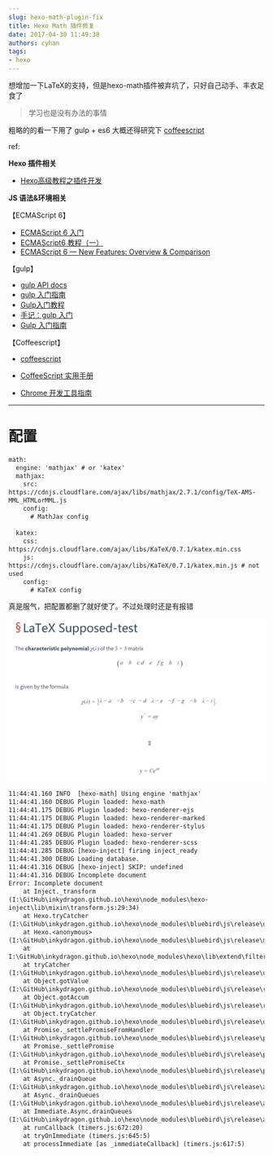 ```yaml
---
slug: hexo-math-plugin-fix
title: Hexo Math 插件修复
date: 2017-04-30 11:49:38
authors: cyhan
tags:
- hexo
---
```

想增加一下LaTeX的支持，但是hexo-math插件被弃坑了，只好自己动手、丰衣足食了

> 学习也是没有办法的事情

<!-- truncate -->

粗略的的看一下用了 gulp + es6
大概还得研究下 [coffeescript](http://coffee-script.org/)

ref:

**Hexo 插件相关**
- [Hexo高级教程之插件开发](http://www.ieclipse.cn/en/2016/07/18/Web/Hexo-dev-plugin/)

**JS 语法&环境相关**

【ECMAScript 6】
- [ECMAScript 6 入门](http://es6.ruanyifeng.com/)
- [ECMAScript6 教程（一）](http://www.ituring.com.cn/article/201561)
- [ECMAScript 6 — New Features: Overview & Comparison](http://es6-features.org)


【gulp】
- [gulp API docs](https://github.com/gulpjs/gulp/blob/master/docs/API.md)
- [gulp 入门指南](https://github.com/nimojs/gulp-book)
- [Gulp入门教程](http://www.jianshu.com/p/fbf9871dc47a)
- [手记：gulp 入门](https://www.zybuluo.com/EncyKe/note/658462)
- [Gulp 入门指南](http://wiki.jikexueyuan.com/project/gulp-book/)


【Coffeescript】
- [coffeescript](http://coffee-script.org/)
- [CoffeeScript 实用手册](http://wiki.jikexueyuan.com/project/coffeescript/)

- [Chrome 开发工具指南](http://wiki.jikexueyuan.com/project/chrome-devtools/)


----

# 配置
``` plain
math:
  engine: 'mathjax' # or 'katex'
  mathjax:
    src: https://cdnjs.cloudflare.com/ajax/libs/mathjax/2.7.1/config/TeX-AMS-MML_HTMLorMML.js
    config:
      # MathJax config
        
  katex:
    css: https://cdnjs.cloudflare.com/ajax/libs/KaTeX/0.7.1/katex.min.css
    js: https://cdnjs.cloudflare.com/ajax/libs/KaTeX/0.7.1/katex.min.js # not used
    config:
      # KaTeX config
```

真是服气，把配置都删了就好使了。不过处理时还是有报错

![](ex1.png)

``` plain err
11:44:41.160 INFO  [hexo-math] Using engine 'mathjax'
11:44:41.160 DEBUG Plugin loaded: hexo-math
11:44:41.175 DEBUG Plugin loaded: hexo-renderer-ejs
11:44:41.175 DEBUG Plugin loaded: hexo-renderer-marked
11:44:41.175 DEBUG Plugin loaded: hexo-renderer-stylus
11:44:41.269 DEBUG Plugin loaded: hexo-server
11:44:41.285 DEBUG Plugin loaded: hexo-renderer-scss
11:44:41.285 DEBUG [hexo-inject] firing inject_ready
11:44:41.300 DEBUG Loading database.
11:44:41.316 DEBUG [hexo-inject] SKIP: undefined
11:44:41.316 DEBUG Incomplete document
Error: Incomplete document
    at Inject._transform (I:\GitHub\inkydragon.github.io\hexo\node_modules\hexo-inject\lib\mixin\transform.js:29:34)
    at Hexo.tryCatcher (I:\GitHub\inkydragon.github.io\hexo\node_modules\bluebird\js\release\util.js:16:23)
    at Hexo.<anonymous> (I:\GitHub\inkydragon.github.io\hexo\node_modules\bluebird\js\release\method.js:15:34)
    at I:\GitHub\inkydragon.github.io\hexo\node_modules\hexo\lib\extend\filter.js:68:35
    at tryCatcher (I:\GitHub\inkydragon.github.io\hexo\node_modules\bluebird\js\release\util.js:16:23)
    at Object.gotValue (I:\GitHub\inkydragon.github.io\hexo\node_modules\bluebird\js\release\reduce.js:155:18)
    at Object.gotAccum (I:\GitHub\inkydragon.github.io\hexo\node_modules\bluebird\js\release\reduce.js:144:25)
    at Object.tryCatcher (I:\GitHub\inkydragon.github.io\hexo\node_modules\bluebird\js\release\util.js:16:23)
    at Promise._settlePromiseFromHandler (I:\GitHub\inkydragon.github.io\hexo\node_modules\bluebird\js\release\promise.js:512:31)
    at Promise._settlePromise (I:\GitHub\inkydragon.github.io\hexo\node_modules\bluebird\js\release\promise.js:569:18)
    at Promise._settlePromiseCtx (I:\GitHub\inkydragon.github.io\hexo\node_modules\bluebird\js\release\promise.js:606:10)
    at Async._drainQueue (I:\GitHub\inkydragon.github.io\hexo\node_modules\bluebird\js\release\async.js:138:12)
    at Async._drainQueues (I:\GitHub\inkydragon.github.io\hexo\node_modules\bluebird\js\release\async.js:143:10)
    at Immediate.Async.drainQueues (I:\GitHub\inkydragon.github.io\hexo\node_modules\bluebird\js\release\async.js:17:14)
    at runCallback (timers.js:672:20)
    at tryOnImmediate (timers.js:645:5)
    at processImmediate [as _immediateCallback] (timers.js:617:5)
```
